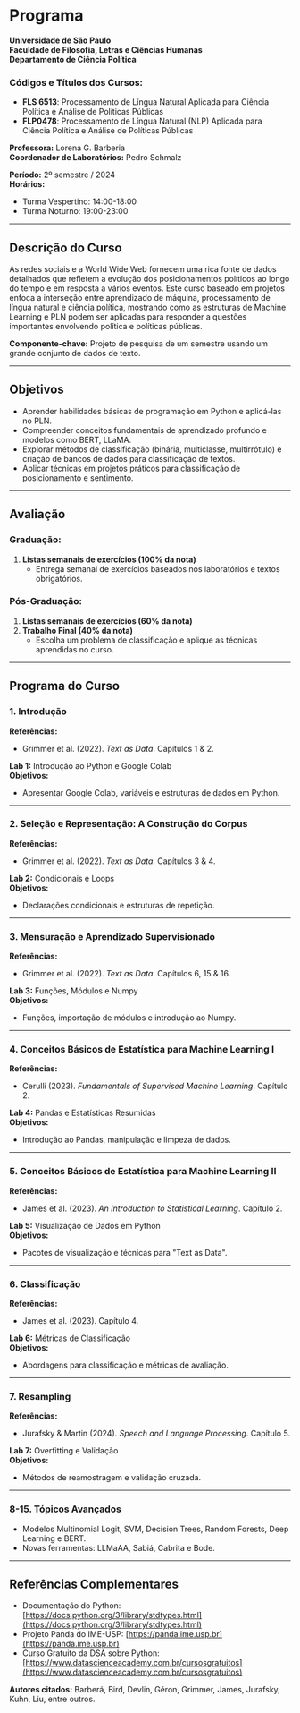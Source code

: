 # Programa  
**Universidade de São Paulo**  
**Faculdade de Filosofia, Letras e Ciências Humanas**  
**Departamento de Ciência Política**  

### Códigos e Títulos dos Cursos:  
- **FLS 6513**: Processamento de Língua Natural Aplicada para Ciência Política e Análise de Políticas Públicas  
- **FLP0478**: Processamento de Língua Natural (NLP) Aplicada para Ciência Política e Análise de Políticas Públicas  

**Professora:** Lorena G. Barberia  
**Coordenador de Laboratórios:** Pedro Schmalz  

**Período:** 2º semestre / 2024  
**Horários:**  
- Turma Vespertino: 14:00-18:00  
- Turma Noturno: 19:00-23:00  

---

## Descrição do Curso  
As redes sociais e a World Wide Web fornecem uma rica fonte de dados detalhados que refletem a evolução dos posicionamentos políticos ao longo do tempo e em resposta a vários eventos. Este curso baseado em projetos enfoca a interseção entre aprendizado de máquina, processamento de língua natural e ciência política, mostrando como as estruturas de Machine Learning e PLN podem ser aplicadas para responder a questões importantes envolvendo política e políticas públicas.  

**Componente-chave:** Projeto de pesquisa de um semestre usando um grande conjunto de dados de texto.  

---

## Objetivos  
- Aprender habilidades básicas de programação em Python e aplicá-las no PLN.  
- Compreender conceitos fundamentais de aprendizado profundo e modelos como BERT, LLaMA.  
- Explorar métodos de classificação (binária, multiclasse, multirrótulo) e criação de bancos de dados para classificação de textos.  
- Aplicar técnicas em projetos práticos para classificação de posicionamento e sentimento.  

---

## Avaliação  
### Graduação:  
1. **Listas semanais de exercícios (100% da nota)**  
   - Entrega semanal de exercícios baseados nos laboratórios e textos obrigatórios.  

### Pós-Graduação:  
1. **Listas semanais de exercícios (60% da nota)**  
2. **Trabalho Final (40% da nota)**  
   - Escolha um problema de classificação e aplique as técnicas aprendidas no curso.  

---

## Programa do Curso  

### 1. Introdução  
**Referências:**  
- Grimmer et al. (2022). *Text as Data*. Capítulos 1 & 2.  

**Lab 1:** Introdução ao Python e Google Colab  
**Objetivos:**  
- Apresentar Google Colab, variáveis e estruturas de dados em Python.  

---

### 2. Seleção e Representação: A Construção do Corpus  
**Referências:**  
- Grimmer et al. (2022). *Text as Data*. Capítulos 3 & 4.  

**Lab 2:** Condicionais e Loops  
**Objetivos:**  
- Declarações condicionais e estruturas de repetição.  

---

### 3. Mensuração e Aprendizado Supervisionado  
**Referências:**  
- Grimmer et al. (2022). *Text as Data*. Capítulos 6, 15 & 16.  

**Lab 3:** Funções, Módulos e Numpy  
**Objetivos:**  
- Funções, importação de módulos e introdução ao Numpy.  

---

### 4. Conceitos Básicos de Estatística para Machine Learning I  
**Referências:**  
- Cerulli (2023). *Fundamentals of Supervised Machine Learning*. Capítulo 2.  

**Lab 4:** Pandas e Estatísticas Resumidas  
**Objetivos:**  
- Introdução ao Pandas, manipulação e limpeza de dados.  

---

### 5. Conceitos Básicos de Estatística para Machine Learning II  
**Referências:**  
- James et al. (2023). *An Introduction to Statistical Learning*. Capítulo 2.  

**Lab 5:** Visualização de Dados em Python  
**Objetivos:**  
- Pacotes de visualização e técnicas para "Text as Data".  

---

### 6. Classificação  
**Referências:**  
- James et al. (2023). Capítulo 4.  

**Lab 6:** Métricas de Classificação  
**Objetivos:**  
- Abordagens para classificação e métricas de avaliação.  

---

### 7. Resampling  
**Referências:**  
- Jurafsky & Martin (2024). *Speech and Language Processing*. Capítulo 5.  

**Lab 7:** Overfitting e Validação  
**Objetivos:**  
- Métodos de reamostragem e validação cruzada.  

---

### 8-15. Tópicos Avançados  
- Modelos Multinomial Logit, SVM, Decision Trees, Random Forests, Deep Learning e BERT.  
- Novas ferramentas: LLMaAA, Sabiá, Cabrita e Bode.  

---

## Referências Complementares  
- Documentação do Python: [https://docs.python.org/3/library/stdtypes.html](https://docs.python.org/3/library/stdtypes.html)  
- Projeto Panda do IME-USP: [https://panda.ime.usp.br](https://panda.ime.usp.br)  
- Curso Gratuito da DSA sobre Python: [https://www.datascienceacademy.com.br/cursosgratuitos](https://www.datascienceacademy.com.br/cursosgratuitos)  

**Autores citados:** Barberá, Bird, Devlin, Géron, Grimmer, James, Jurafsky, Kuhn, Liu, entre outros.  
